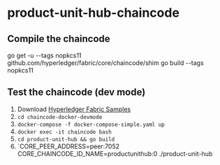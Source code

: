 # product-unit-hub-chaincode

## Compile the chaincode
go get -u --tags nopkcs11 github.com/hyperledger/fabric/core/chaincode/shim
go build --tags nopkcs11
## Test the chaincode (dev mode)
1. Download [Hyperledger Fabric Samples](https://hyperledger-fabric.readthedocs.io/en/latest/samples.html) 
2. `cd chaincode-docker-devmode`
3. `docker-compose -f docker-compose-simple.yaml up`
4. `docker exec -it chaincode bash`
5. `cd product-unit-hub && go build`
6. `CORE_PEER_ADDRESS=peer:7052 CORE_CHAINCODE_ID_NAME=productunithub:0 ./product-unit-hub
